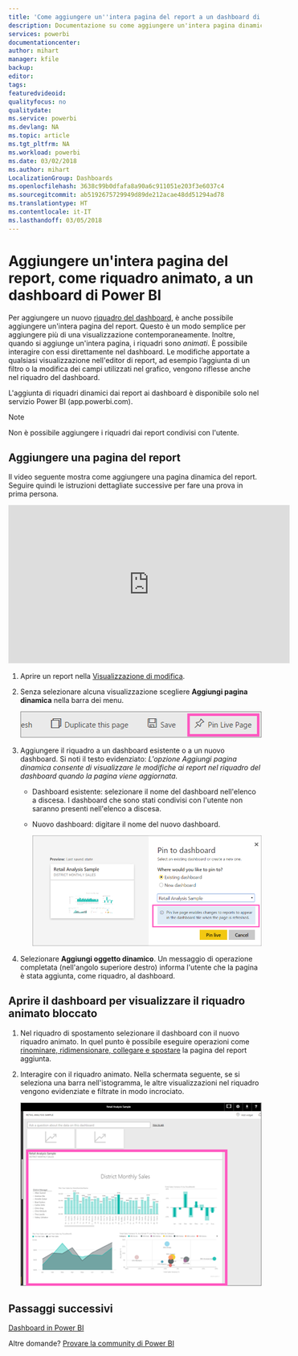```yaml
---
title: 'Come aggiungere un''intera pagina del report a un dashboard di Power BI '
description: Documentazione su come aggiungere un'intera pagina dinamica del report a un dashboard di Power BI da un report.
services: powerbi
documentationcenter: 
author: mihart
manager: kfile
backup: 
editor: 
tags: 
featuredvideoid: 
qualityfocus: no
qualitydate: 
ms.service: powerbi
ms.devlang: NA
ms.topic: article
ms.tgt_pltfrm: NA
ms.workload: powerbi
ms.date: 03/02/2018
ms.author: mihart
LocalizationGroup: Dashboards
ms.openlocfilehash: 3638c99b0dfafa8a90a6c911051e203f3e6037c4
ms.sourcegitcommit: ab5192675729949d89de212acae48dd51294ad78
ms.translationtype: HT
ms.contentlocale: it-IT
ms.lasthandoff: 03/05/2018
---
```

# <a name="pin-an-entire-report-page-as-a-live-tile-to-a-power-bi-dashboard"></a>Aggiungere un'intera pagina del report, come riquadro animato, a un dashboard di Power BI
Per aggiungere un nuovo [riquadro del dashboard](service-dashboard-tiles.md), è anche possibile aggiungere un'intera pagina del report. Questo è un modo semplice per aggiungere più di una visualizzazione contemporaneamente.  Inoltre, quando si aggiunge un'intera pagina, i riquadri sono *animati*. È possibile interagire con essi direttamente nel dashboard. Le modifiche apportate a qualsiasi visualizzazione nell'editor di report, ad esempio l’aggiunta di un filtro o la modifica dei campi utilizzati nel grafico, vengono riflesse anche nel riquadro del dashboard.  

L'aggiunta di riquadri dinamici dai report ai dashboard è disponibile solo nel servizio Power BI (app.powerbi.com).

> [!NOTE]
> Non è possibile aggiungere i riquadri dai report condivisi con l'utente.
> 
> 

## <a name="pin-a-report-page"></a>Aggiungere una pagina del report
Il video seguente mostra come aggiungere una pagina dinamica del report. Seguire quindi le istruzioni dettagliate successive per fare una prova in prima persona.

<iframe width="560" height="315" src="https://www.youtube.com/embed/EzhfBpPboPA" frameborder="0" allowfullscreen></iframe>


1. Aprire un report nella [Visualizzazione di modifica](service-interact-with-a-report-in-editing-view.md).
2. Senza selezionare alcuna visualizzazione scegliere **Aggiungi pagina dinamica** nella barra dei menu.
   
   ![Icona Aggiungi pagina dinamica](media/service-dashboard-pin-live-tile-from-report/pbi-pin-live-page.png) 
3. Aggiungere il riquadro a un dashboard esistente o a un nuovo dashboard. Si noti il testo evidenziato: *L'opzione Aggiungi pagina dinamica consente di visualizzare le modifiche ai report nel riquadro del dashboard quando la pagina viene aggiornata.*
   
   * Dashboard esistente: selezionare il nome del dashboard nell'elenco a discesa. I dashboard che sono stati condivisi con l'utente non saranno presenti nell'elenco a discesa.
   * Nuovo dashboard: digitare il nome del nuovo dashboard.
     
     ![Finestra di dialogo Aggiungi al dashboard](media/service-dashboard-pin-live-tile-from-report/pbi-pin-live-page-dialog.png)
4. Selezionare **Aggiungi oggetto dinamico**. Un messaggio di operazione completata (nell'angolo superiore destro) informa l'utente che la pagina è stata aggiunta, come riquadro, al dashboard.

## <a name="open-the-dashboard-to-see-the-pinned-live-tile"></a>Aprire il dashboard per visualizzare il riquadro animato bloccato
1. Nel riquadro di spostamento selezionare il dashboard con il nuovo riquadro animato. In quel punto è possibile eseguire operazioni come [rinominare, ridimensionare, collegare e spostare](service-dashboard-edit-tile.md) la pagina del report aggiunta.  
2. Interagire con il riquadro animato.  Nella schermata seguente, se si seleziona una barra nell'istogramma, le altre visualizzazioni nel riquadro vengono evidenziate e filtrate in modo incrociato.
   
    ![Dashboard con un riquadro animato](media/service-dashboard-pin-live-tile-from-report/pbi-live-tile.png)

## <a name="next-steps"></a>Passaggi successivi
[Dashboard in Power BI](service-dashboards.md)

Altre domande? [Provare la community di Power BI](http://community.powerbi.com/)

